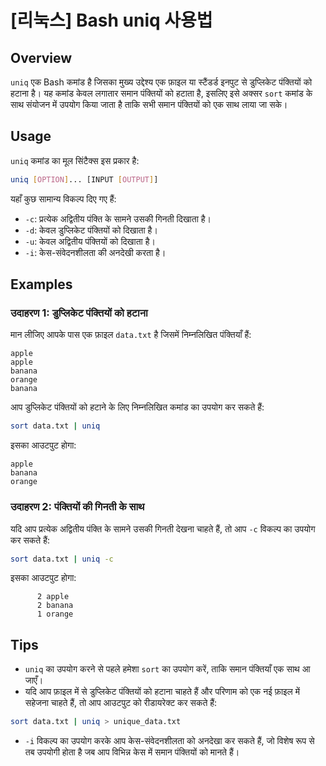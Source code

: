 # [리눅스] Bash uniq 사용법

## Overview
`uniq` एक Bash कमांड है जिसका मुख्य उद्देश्य एक फ़ाइल या स्टैंडर्ड इनपुट से डुप्लिकेट पंक्तियों को हटाना है। यह कमांड केवल लगातार समान पंक्तियों को हटाता है, इसलिए इसे अक्सर `sort` कमांड के साथ संयोजन में उपयोग किया जाता है ताकि सभी समान पंक्तियों को एक साथ लाया जा सके।

## Usage
`uniq` कमांड का मूल सिंटैक्स इस प्रकार है:

```bash
uniq [OPTION]... [INPUT [OUTPUT]]
```

यहाँ कुछ सामान्य विकल्प दिए गए हैं:

- `-c`: प्रत्येक अद्वितीय पंक्ति के सामने उसकी गिनती दिखाता है।
- `-d`: केवल डुप्लिकेट पंक्तियों को दिखाता है।
- `-u`: केवल अद्वितीय पंक्तियों को दिखाता है।
- `-i`: केस-संवेदनशीलता की अनदेखी करता है।

## Examples
### उदाहरण 1: डुप्लिकेट पंक्तियों को हटाना

मान लीजिए आपके पास एक फ़ाइल `data.txt` है जिसमें निम्नलिखित पंक्तियाँ हैं:

```
apple
apple
banana
orange
banana
```

आप डुप्लिकेट पंक्तियों को हटाने के लिए निम्नलिखित कमांड का उपयोग कर सकते हैं:

```bash
sort data.txt | uniq
```

इसका आउटपुट होगा:

```
apple
banana
orange
```

### उदाहरण 2: पंक्तियों की गिनती के साथ

यदि आप प्रत्येक अद्वितीय पंक्ति के सामने उसकी गिनती देखना चाहते हैं, तो आप `-c` विकल्प का उपयोग कर सकते हैं:

```bash
sort data.txt | uniq -c
```

इसका आउटपुट होगा:

```
      2 apple
      2 banana
      1 orange
```

## Tips
- `uniq` का उपयोग करने से पहले हमेशा `sort` का उपयोग करें, ताकि समान पंक्तियाँ एक साथ आ जाएँ।
- यदि आप फ़ाइल में से डुप्लिकेट पंक्तियों को हटाना चाहते हैं और परिणाम को एक नई फ़ाइल में सहेजना चाहते हैं, तो आप आउटपुट को रीडायरेक्ट कर सकते हैं:

```bash
sort data.txt | uniq > unique_data.txt
```
- `-i` विकल्प का उपयोग करके आप केस-संवेदनशीलता को अनदेखा कर सकते हैं, जो विशेष रूप से तब उपयोगी होता है जब आप विभिन्न केस में समान पंक्तियों को मानते हैं।